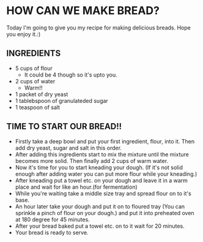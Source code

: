 # HOW CAN WE MAKE BREAD?
Today I'm going to give you my recipe for making delicious breads. Hope you enjoy it.:)
## INGREDIENTS
* 5 cups of flour
   * It could be 4 though so it's upto you.
* 2 cups of water
   * Warm!!
* 1 packet of dry yeast 
* 1 tablebspoon of granulateded sugar
* 1 teaspoon of salt
## TIME TO START OUR BREAD!!
* Firstly take a deep bowl and put your first ingredient, flour, into it. Then add dry yeast, sugar and salt in this order.
* After adding this ingredients start to mix the mixture until the mixture becomes more solid. Then finally add 2 cups of warm water.
* Now it's time for you to start kneading your dough. (If it's not solid enough after adding water you can put more flour while your kneading.)
* After kneading put a towel etc. on your dough and leave it in a warm place and wait for like an hour.(for fermentation)
* While you're waiting take a middle size tray and spread flour on to it's base.
* An hour later take your dough and put it on to floured tray (You can sprinkle a pinch of flour on your dough.) and put it into preheated oven at 180 degree for 45 minutes.
* After your bread baked put a towel etc. on to it wait for 20 minutes.
* Your bread is ready to serve.




